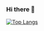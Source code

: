 ### Hi there 👋

[![Top Langs](https://github-readme-stats-danyweis.vercel.app/api/top-langs/?username=danyweis)](https://github.com/danyweis/github-readme-stats)
<!--https://github-readme-stats-danyweis.vercel.app/
**danyweis/danyweis** is a ✨ _special_ ✨ repository because its `README.md` (this file) appears on your GitHub profile.

Here are some ideas to get you started:

- 🔭 I’m currently working on ...
- 🌱 I’m currently learning ...
- 👯 I’m looking to collaborate on ...
- 🤔 I’m looking for help with ...
- 💬 Ask me about ...
- 📫 How to reach me: ...
- 😄 Pronouns: ...
- ⚡ Fun fact: ...
-->
